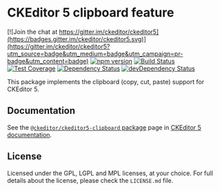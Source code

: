CKEditor 5 clipboard feature
========================================

[![Join the chat at https://gitter.im/ckeditor/ckeditor5](https://badges.gitter.im/ckeditor/ckeditor5.svg)](https://gitter.im/ckeditor/ckeditor5?utm_source=badge&utm_medium=badge&utm_campaign=pr-badge&utm_content=badge)
[![npm version](https://badge.fury.io/js/%40ckeditor%2Fckeditor5-clipboard.svg)](https://www.npmjs.com/package/@ckeditor/ckeditor5-clipboard)
[![Build Status](https://travis-ci.org/ckeditor/ckeditor5-clipboard.svg?branch=master)](https://travis-ci.org/ckeditor/ckeditor5-clipboard)
[![Test Coverage](https://codeclimate.com/github/ckeditor/ckeditor5-clipboard/badges/coverage.svg)](https://codeclimate.com/github/ckeditor/ckeditor5-clipboard/coverage)
[![Dependency Status](https://david-dm.org/ckeditor/ckeditor5-clipboard/status.svg)](https://david-dm.org/ckeditor/ckeditor5-clipboard)
[![devDependency Status](https://david-dm.org/ckeditor/ckeditor5-clipboard/dev-status.svg)](https://david-dm.org/ckeditor/ckeditor5-clipboard?type=dev)

This package implements the clipboard (copy, cut, paste) support for CKEditor 5.

## Documentation

See the [`@ckeditor/ckeditor5-clipboard` package](https://ckeditor5.github.io/docs/nightly/ckeditor5/latest/api/clipboard.html) page in [CKEditor 5 documentation](https://ckeditor5.github.io/docs/nightly/ckeditor5/latest/).

## License

Licensed under the GPL, LGPL and MPL licenses, at your choice. For full details about the license, please check the `LICENSE.md` file.

